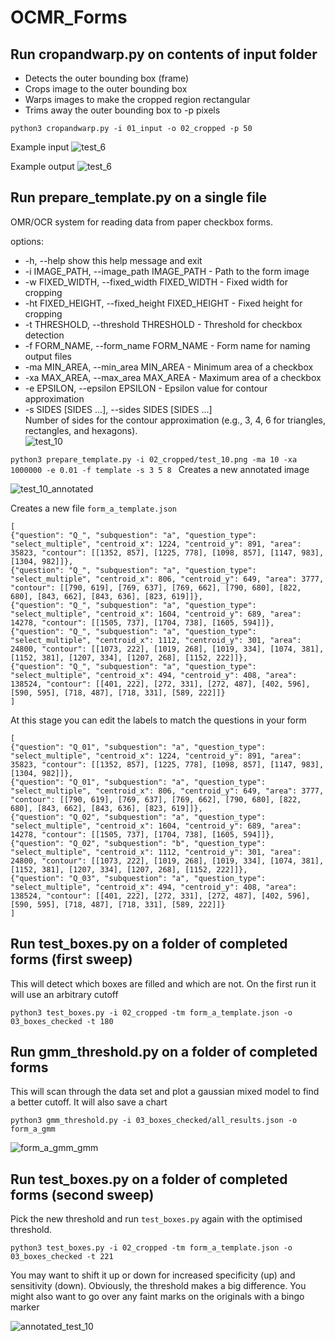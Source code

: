 # OCMR_Forms


## Run cropandwarp.py on contents of input folder
* Detects the outer bounding box (frame) 
* Crops image to the outer bounding box
* Warps images to make the cropped region rectangular
* Trims away the outer bounding box to -p pixels
  
```python3 cropandwarp.py -i 01_input -o 02_cropped -p 50```

Example input
![test_6](https://github.com/chrissyhroberts/OCMR_Forms/assets/31275801/dc01fa42-8c42-4519-a49a-57b150287f82)

Example output
![test_6](https://github.com/chrissyhroberts/OCMR_Forms/assets/31275801/4965983e-15bc-4e16-b80a-475d0e77f55c)

## Run prepare_template.py on a single file 
OMR/OCR system for reading data from paper checkbox forms.

options:
*  -h, --help            show this help message and exit
*  -i IMAGE_PATH, --image_path IMAGE_PATH - Path to the form image  
*  -w FIXED_WIDTH, --fixed_width FIXED_WIDTH  - Fixed width for cropping  
*  -ht FIXED_HEIGHT, --fixed_height FIXED_HEIGHT - Fixed height for cropping  
*  -t THRESHOLD, --threshold THRESHOLD - Threshold for checkbox detection  
*  -f FORM_NAME, --form_name FORM_NAME - Form name for naming output files  
*  -ma MIN_AREA, --min_area MIN_AREA - Minimum area of a checkbox  
*  -xa MAX_AREA, --max_area MAX_AREA - Maximum area of a checkbox  
*  -e EPSILON, --epsilon EPSILON - Epsilon value for contour approximation  
*  -s SIDES [SIDES ...], --sides SIDES [SIDES ...]  
       Number of sides for the contour approximation (e.g., 3, 4, 6 for triangles, rectangles, and hexagons).  
 ![test_10](https://github.com/chrissyhroberts/OCMR_Forms/assets/31275801/01c16338-dcaa-4dc1-a05a-e4c93921d59b)
      
```python3 prepare_template.py -i 02_cropped/test_10.png -ma 10 -xa 1000000 -e 0.01 -f template -s 3 5 8 ```
Creates a new annotated image

![test_10_annotated](https://github.com/chrissyhroberts/OCMR_Forms/assets/31275801/20d97758-4dc4-47ff-b21e-18628d36e5ca)


Creates a new file `form_a_template.json`

```
[
{"question": "Q_", "subquestion": "a", "question_type": "select_multiple", "centroid_x": 1224, "centroid_y": 891, "area": 35823, "contour": [[1352, 857], [1225, 778], [1098, 857], [1147, 983], [1304, 982]]},
{"question": "Q_", "subquestion": "a", "question_type": "select_multiple", "centroid_x": 806, "centroid_y": 649, "area": 3777, "contour": [[790, 619], [769, 637], [769, 662], [790, 680], [822, 680], [843, 662], [843, 636], [823, 619]]},
{"question": "Q_", "subquestion": "a", "question_type": "select_multiple", "centroid_x": 1604, "centroid_y": 689, "area": 14278, "contour": [[1505, 737], [1704, 738], [1605, 594]]},
{"question": "Q_", "subquestion": "a", "question_type": "select_multiple", "centroid_x": 1112, "centroid_y": 301, "area": 24800, "contour": [[1073, 222], [1019, 268], [1019, 334], [1074, 381], [1152, 381], [1207, 334], [1207, 268], [1152, 222]]},
{"question": "Q_", "subquestion": "a", "question_type": "select_multiple", "centroid_x": 494, "centroid_y": 408, "area": 138524, "contour": [[401, 222], [272, 331], [272, 487], [402, 596], [590, 595], [718, 487], [718, 331], [589, 222]]}
]
```

At this stage you can edit the labels to match the questions in your form

```
[
{"question": "Q_01", "subquestion": "a", "question_type": "select_multiple", "centroid_x": 1224, "centroid_y": 891, "area": 35823, "contour": [[1352, 857], [1225, 778], [1098, 857], [1147, 983], [1304, 982]]},
{"question": "Q_01", "subquestion": "a", "question_type": "select_multiple", "centroid_x": 806, "centroid_y": 649, "area": 3777, "contour": [[790, 619], [769, 637], [769, 662], [790, 680], [822, 680], [843, 662], [843, 636], [823, 619]]},
{"question": "Q_02", "subquestion": "a", "question_type": "select_multiple", "centroid_x": 1604, "centroid_y": 689, "area": 14278, "contour": [[1505, 737], [1704, 738], [1605, 594]]},
{"question": "Q_02", "subquestion": "b", "question_type": "select_multiple", "centroid_x": 1112, "centroid_y": 301, "area": 24800, "contour": [[1073, 222], [1019, 268], [1019, 334], [1074, 381], [1152, 381], [1207, 334], [1207, 268], [1152, 222]]},
{"question": "Q_03", "subquestion": "a", "question_type": "select_multiple", "centroid_x": 494, "centroid_y": 408, "area": 138524, "contour": [[401, 222], [272, 331], [272, 487], [402, 596], [590, 595], [718, 487], [718, 331], [589, 222]]}
]
```

## Run test_boxes.py on a folder of completed forms (first sweep)

This will detect which boxes are filled and which are not. On the first run it will use an arbitrary cutoff

```python3 test_boxes.py -i 02_cropped -tm form_a_template.json -o 03_boxes_checked -t 180```

## Run gmm_threshold.py on a folder of completed forms
This will scan through the data set and plot a gaussian mixed model to find a better cutoff. 
It will also save a chart

```python3 gmm_threshold.py -i 03_boxes_checked/all_results.json -o form_a_gmm```

![form_a_gmm_gmm](https://github.com/chrissyhroberts/OCMR_Forms/assets/31275801/a9596287-36a3-4123-a534-8f3cf00f25e2)

## Run test_boxes.py on a folder of completed forms (second sweep)

Pick the new threshold and run `test_boxes.py` again with the optimised threshold. 

```python3 test_boxes.py -i 02_cropped -tm form_a_template.json -o 03_boxes_checked -t 221```

You may want to shift it up or down for increased specificity (up) and sensitivity (down).
Obviously, the threshold makes a big difference. 
You might also want to go over any faint marks on the originals with a bingo marker

![annotated_test_10](https://github.com/chrissyhroberts/OCMR_Forms/assets/31275801/6c9c152d-5f27-417c-b198-5bc3b9fa2ec8)





